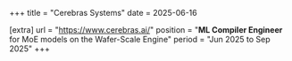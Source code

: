 +++
title = "Cerebras Systems"
date = 2025-06-16

[extra]
url = "https://www.cerebras.ai/"
position = "<b>ML Compiler Engineer</b> for MoE models on the Wafer-Scale Engine"
period = "Jun 2025 to Sep 2025"
+++
